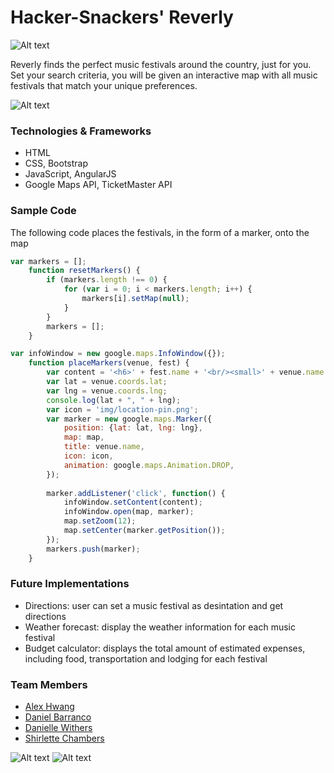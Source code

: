 # Hacker-Snackers' Reverly

![Alt text](img/revelry4.png "Revelry Logo")

Reverly finds the perfect music festivals around the country, just for you. Set your search criteria, you will be given an interactive map with all music festivals that match your unique preferences. 

![Alt text](img/map-search.png "Sample outcome")

### Technologies & Frameworks 
- HTML
- CSS, Bootstrap
- JavaScript, AngularJS
- Google Maps API, TicketMaster API 

### Sample Code
The following code places the festivals, in the form of a marker, onto the map
```javascript
var markers = [];
	function resetMarkers() {
		if (markers.length !== 0) {
			for (var i = 0; i < markers.length; i++) {
				markers[i].setMap(null);
			}
		}
		markers = [];
	}

var infoWindow = new google.maps.InfoWindow({});
	function placeMarkers(venue, fest) {
		var content = '<h6>' + fest.name + '<br/><small>' + venue.name + '</small>';
		var lat = venue.coords.lat;
		var lng = venue.coords.lng;
		console.log(lat + ", " + lng);
		var icon = 'img/location-pin.png';
		var marker = new google.maps.Marker({
			position: {lat: lat, lng: lng},
			map: map,
			title: venue.name,
			icon: icon,
			animation: google.maps.Animation.DROP,
		});
		
		marker.addListener('click', function() {
			infoWindow.setContent(content);
			infoWindow.open(map, marker);
			map.setZoom(12);
			map.setCenter(marker.getPosition());
		});
		markers.push(marker);
	} 
```

### Future Implementations
- Directions: user can set a music festival as desintation and get directions
- Weather forecast: display the weather information for each music festival
- Budget calculator: displays the total amount of estimated expenses, including food, transportation and lodging for each festival

### Team Members
- [Alex Hwang](https://github.com/yalexhwang)
- [Daniel Barranco](https://github.com/carrottop17)
- [Danielle Withers](https://github.com/DIWithers)
- [Shirlette Chambers](https://github.com/Shirlazybrat)

![Alt text](img/whiteboard.jpg "Whiteboarding our thoughts")
![Alt text](img/snackers.jpg "Members at work")
